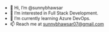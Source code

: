- 👋 Hi, I’m @sunnybhawsar
- 👀 I’m interested in Full Stack Development.
- 🌱 I’m currently learning Azure DevOps.
- 📫 Reach me at sunnybhawsar07@gmail.com
